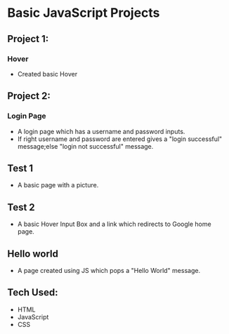 # Basic JavaScript Projects
## Project 1:
### Hover
+ Created basic Hover
## Project 2:
### Login Page
+ A login page which has a username and password inputs.
+ If right username and password are entered gives a "login successful" message;else "login not successful" message.
## Test 1
+ A basic page with a picture.
## Test 2
+ A basic Hover Input Box and a link which redirects to Google home page.
## Hello world
+ A page created using JS which pops a "Hello World" message.
## Tech Used:
+ HTML
+ JavaScript
+ CSS
